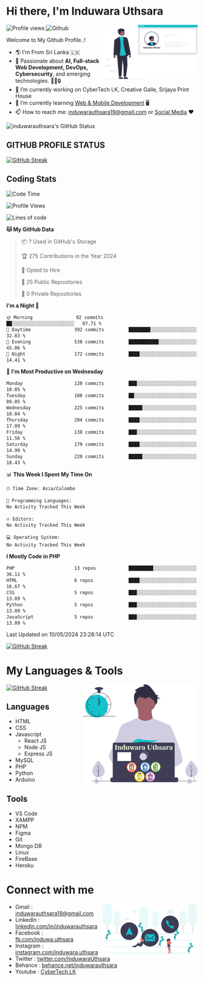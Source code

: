 # Hi there, I'm Induwara Uthsara
![Profile views](https://gpvc.arturio.dev/induwarauthsara)
![Github](https://img.shields.io/github/followers/induwarauthsara?label=Follow&style=social)
<img width="50%" align="right" alt="Induwara Uthsara's Profile" src="https://github.com/induwarauthsara/induwarauthsara/blob/main/images/profileInduwaraUthsara.svg" />

Welcome to My Github Profile..! 


- :earth_americas:	I'm From Sri Lanka :sri_lanka:
- 🚀 Passionate about **AI, Full-stack Web Development, DevOps, Cybersecurity**, and emerging technologies. 🤖🌐🔒
- 🔭 I’m currently working on CyberTech LK, Creative Galle, Srijaya Print House 
- 🌱 I’m currently learning [Web & Mobile Development](https://github.com/induwarauthsara/induwarauthsara/blob/main/README.md#my-languages--tools) :desktop_computer:
- 📫 How to reach me: [induwarauthsara19@gmail.com](mailto:induwarauthsara19@gmail.com) or [Social Media](https://github.com/induwarauthsara/induwarauthsara/blob/main/README.md#connect-with-me) :hearts:	

![induwarauthsara's GitHub Status](https://github-readme-stats.vercel.app/api?username=induwarauthsara&show_icons=true&theme=radical)


## GITHUB PROFILE STATUS
[![GitHub Streak](https://github-readme-streak-stats.herokuapp.com/?user=induwarauthsara&theme=dracula)](https://github.com/induwarauthsara)

## Coding Stats
<!--START_SECTION:waka-->
![Code Time](http://img.shields.io/badge/Code%20Time-157%20hrs%2019%20mins-blue)

![Profile Views](http://img.shields.io/badge/Profile%20Views-0-blue)

![Lines of code](https://img.shields.io/badge/From%20Hello%20World%20I%27ve%20Written-2.4%20million%20lines%20of%20code-blue)

**🐱 My GitHub Data** 

> 📦 ? Used in GitHub's Storage 
 > 
> 🏆 275 Contributions in the Year 2024
 > 
> 💼 Opted to Hire
 > 
> 📜 25 Public Repositories 
 > 
> 🔑 0 Private Repositories 
 > 
**I'm a Night 🦉** 

```text
🌞 Morning                92 commits          ██░░░░░░░░░░░░░░░░░░░░░░░   07.71 % 
🌆 Daytime                392 commits         ████████░░░░░░░░░░░░░░░░░   32.83 % 
🌃 Evening                538 commits         ███████████░░░░░░░░░░░░░░   45.06 % 
🌙 Night                  172 commits         ████░░░░░░░░░░░░░░░░░░░░░   14.41 % 
```
📅 **I'm Most Productive on Wednesday** 

```text
Monday                   120 commits         ███░░░░░░░░░░░░░░░░░░░░░░   10.05 % 
Tuesday                  108 commits         ██░░░░░░░░░░░░░░░░░░░░░░░   09.05 % 
Wednesday                225 commits         █████░░░░░░░░░░░░░░░░░░░░   18.84 % 
Thursday                 204 commits         ████░░░░░░░░░░░░░░░░░░░░░   17.09 % 
Friday                   138 commits         ███░░░░░░░░░░░░░░░░░░░░░░   11.56 % 
Saturday                 179 commits         ████░░░░░░░░░░░░░░░░░░░░░   14.99 % 
Sunday                   220 commits         █████░░░░░░░░░░░░░░░░░░░░   18.43 % 
```


📊 **This Week I Spent My Time On** 

```text
🕑︎ Time Zone: Asia/Colombo

💬 Programming Languages: 
No Activity Tracked This Week

🔥 Editors: 
No Activity Tracked This Week

💻 Operating System: 
No Activity Tracked This Week
```

**I Mostly Code in PHP** 

```text
PHP                      13 repos            █████████░░░░░░░░░░░░░░░░   36.11 % 
HTML                     6 repos             ████░░░░░░░░░░░░░░░░░░░░░   16.67 % 
CSS                      5 repos             ███░░░░░░░░░░░░░░░░░░░░░░   13.89 % 
Python                   5 repos             ███░░░░░░░░░░░░░░░░░░░░░░   13.89 % 
JavaScript               5 repos             ███░░░░░░░░░░░░░░░░░░░░░░   13.89 % 
```




 Last Updated on 10/05/2024 23:28:14 UTC
<!--END_SECTION:waka-->
          

[![GitHub Streak](https://github-profile-trophy.vercel.app/?username=induwarauthsara&theme=juicyfresh)](https://github.com/induwarauthsara)


# My Languages & Tools
[![GitHub Streak](https://github-readme-stats.vercel.app/api/top-langs/?username=induwarauthsara)](https://github.com/induwarauthsara)
<img width="60%" align="right" alt="Induwara Uthsara's Programmer" src="https://github.com/induwarauthsara/induwarauthsara/blob/main/images/programmingInduwaraUthsara.svg" />

## Languages
* HTML
* CSS
* Javascript
  * React JS
  * Node JS
  * Express JS
* MySQL
* PHP
* Python
* Arduino

## Tools
* VS Code
* XAMPP
* NPM
* Figma
* Git
* Mongo DB
* Linux
* FireBase
* Heroku

# Connect with me
<img width="50%" align="right" alt="Induwara Uthsara's Contact Informations" src="https://github.com/induwarauthsara/induwarauthsara/blob/main/images/contactInduwaraUthsara.svg" />

- Gmail    : [induwarauthsara19@gmail.com](mailto:induwarauthsara19@gmail.com)
- LinkedIn : [linkedin.com/in/induwarauthsara](https://www.linkedin.com/in/induwarauthsara)
- Facebook : [fb.com/induwa.uthsara](https://web.facebook.com/induwa.uthsara/)
- Instagram : [instagram.com/induwara.uthsara](https://www.instagram.com/induwara.uthsara)
- Twitter : [twitter.com/InduwaraUthsara](https://twitter.com/InduwaraUthsara)
- Behance : [behance.net/induwarauthsara](https://www.behance.net/induwarauthsara)
- Youtube : [CyberTech LK](https://www.youtube.com/channel/UCWdK_TF8t8UA2uOmawuTKRg)
